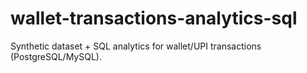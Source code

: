 # wallet-transactions-analytics-sql
Synthetic dataset + SQL analytics for wallet/UPI transactions (PostgreSQL/MySQL).
